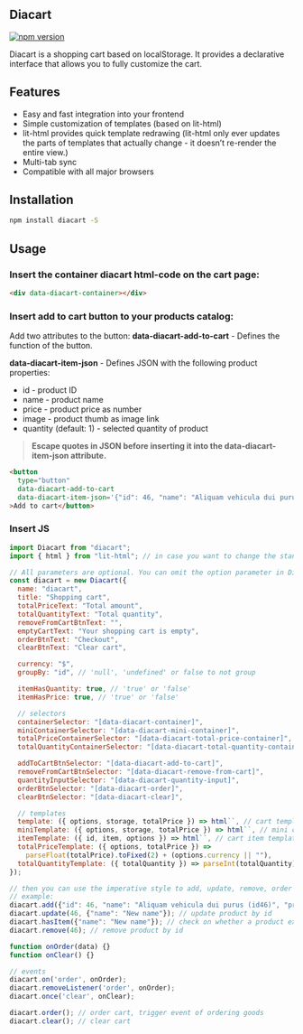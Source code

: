 Diacart
-
[![npm version](https://badge.fury.io/js/diacart.svg)](https://badge.fury.io/js/diacart)

Diacart is a shopping cart based on localStorage. It provides a declarative interface that allows you to fully customize the cart.

## Features
- Easy and fast integration into your frontend
- Simple customization of templates (based on lit-html)
- lit-html provides quick template redrawing (lit-html only ever updates the parts of templates that actually change - it doesn’t re-render the entire view.)
- Multi-tab sync
- Compatible with all major browsers

## Installation
```bash
npm install diacart -S
````

## Usage
### Insert the container diacart html-code on the cart page:
```html
<div data-diacart-container></div>
```

### Insert add to cart button to your products catalog:
Add two attributes to the button:
**data-diacart-add-to-cart** - Defines the function of the button.

**data-diacart-item-json** - Defines JSON with the following product properties:
- id - product ID
- name - product name
- price - product price as number
- image - product thumb as image link
- quantity (default: 1) - selected quantity of product

> **Escape quotes in JSON before inserting it into the data-diacart-item-json attribute.**
```html
<button
  type="button"
  data-diacart-add-to-cart
  data-diacart-item-json='{"id": 46, "name": "Aliquam vehicula dui purus (id46)", "price": 1300, "image": "https://picsum.photos/300/200?image=513"}'
>Add to cart</button>
```

### Insert JS
```js
import Diacart from "diacart";
import { html } from "lit-html"; // in case you want to change the standard templates

// All parameters are optional. You can omit the option parameter in Diacart, then the default options will be used.
const diacart = new Diacart({
  name: "diacart",
  title: "Shopping cart",
  totalPriceText: "Total amount",
  totalQuantityText: "Total quantity",
  removeFromCartBtnText: "",
  emptyCartText: "Your shopping cart is empty",
  orderBtnText: "Checkout",
  clearBtnText: "Clear cart",

  currency: "$",
  groupBy: "id", // 'null', 'undefined' or false to not group

  itemHasQuantity: true, // 'true' or 'false'
  itemHasPrice: true, // 'true' or 'false'

  // selectors
  containerSelector: "[data-diacart-container]",
  miniContainerSelector: "[data-diacart-mini-container]",
  totalPriceContainerSelector: "[data-diacart-total-price-container]",
  totalQuantityContainerSelector: "[data-diacart-total-quantity-container]",

  addToCartBtnSelector: "[data-diacart-add-to-cart]",
  removeFromCartBtnSelector: "[data-diacart-remove-from-cart]",
  quantityInputSelector: "[data-diacart-quantity-input]",
  orderBtnSelector: "[data-diacart-order]",
  clearBtnSelector: "[data-diacart-clear]",

  // templates
  template: ({ options, storage, totalPrice }) => html``, // cart template
  miniTemplate: ({ options, storage, totalPrice }) => html``, // mini cart template as a function
  itemTemplate: ({ id, item, options }) => html``, // cart item template as a function
  totalPriceTemplate: ({ options, totalPrice }) =>
    parseFloat(totalPrice).toFixed(2) + (options.currency || ""),
  totalQuantityTemplate: ({ totalQuantity }) => parseInt(totalQuantity)
});

// then you can use the imperative style to add, update, remove, order products.
// example:
diacart.add({"id": 46, "name": "Aliquam vehicula dui purus (id46)", "price": 1300, "image": "https://picsum.photos/300/200?image=513"}); // add product
diacart.update(46, {"name": "New name"}); // update product by id
diacart.hasItem({"name": "New name"}); // check on whether a product exists on a specific query 
diacart.remove(46); // remove product by id

function onOrder(data) {}
function onClear() {}

// events
diacart.on('order', onOrder);
diacart.removeListener('order', onOrder);
diacart.once('clear', onClear);

diacart.order(); // order cart, trigger event of ordering goods
diacart.clear(); // clear cart
```
